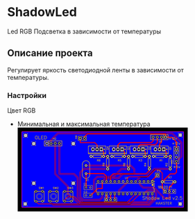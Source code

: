 # ShadowLed
Led RGB Подсветка в зависимости от температуры
## Описание проекта
Регулирует яркость светодиодной ленты в зависимости от температуры.
### Настройки
Цвет RGB 
* Минимальная и максимальная температура
![SCHEME](https://github.com/Hakster/ShadowLed/blob/master/schemes/schemes-1.png)
